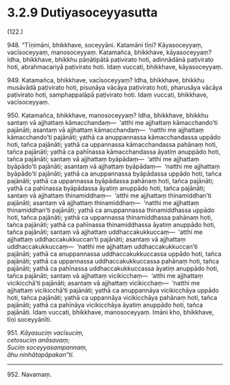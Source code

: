 # 3.2.9 Dutiyasoceyyasutta

(122.)

948\. “Tīṇimāni, bhikkhave, soceyyāni. Katamāni tīṇi? Kāyasoceyyaṃ, vacīsoceyyaṃ, manosoceyyaṃ. Katamañca, bhikkhave, kāyasoceyyaṃ? Idha, bhikkhave, bhikkhu pāṇātipātā paṭivirato hoti, adinnādānā paṭivirato hoti, abrahmacariyā paṭivirato hoti. Idaṃ vuccati, bhikkhave, kāyasoceyyaṃ.

949\. Katamañca, bhikkhave, vacīsoceyyaṃ? Idha, bhikkhave, bhikkhu musāvādā paṭivirato hoti, pisuṇāya vācāya paṭivirato hoti, pharusāya vācāya paṭivirato hoti, samphappalāpā paṭivirato hoti. Idaṃ vuccati, bhikkhave, vacīsoceyyaṃ.

950\. Katamañca, bhikkhave, manosoceyyaṃ? Idha, bhikkhave, bhikkhu santaṃ vā ajjhattaṃ kāmacchandaṃ—  ‘atthi me ajjhattaṃ kāmacchando’ti pajānāti; asantaṃ vā ajjhattaṃ kāmacchandaṃ—  ‘natthi me ajjhattaṃ kāmacchando’ti pajānāti; yathā ca anuppannassa kāmacchandassa uppādo hoti, tañca pajānāti; yathā ca uppannassa kāmacchandassa pahānaṃ hoti, tañca pajānāti; yathā ca pahīnassa kāmacchandassa āyatiṃ anuppādo hoti, tañca pajānāti; santaṃ vā ajjhattaṃ byāpādaṃ—  ‘atthi me ajjhattaṃ byāpādo’ti pajānāti; asantaṃ vā ajjhattaṃ byāpādaṃ—  ‘natthi me ajjhattaṃ byāpādo’ti pajānāti; yathā ca anuppannassa byāpādassa uppādo hoti, tañca pajānāti; yathā ca uppannassa byāpādassa pahānaṃ hoti, tañca pajānāti; yathā ca pahīnassa byāpādassa āyatiṃ anuppādo hoti, tañca pajānāti; santaṃ vā ajjhattaṃ thinamiddhaṃ—  ‘atthi me ajjhattaṃ thinamiddhan’ti pajānāti; asantaṃ vā ajjhattaṃ thinamiddhaṃ—  ‘natthi me ajjhattaṃ thinamiddhan’ti pajānāti; yathā ca anuppannassa thinamiddhassa uppādo hoti, tañca pajānāti; yathā ca uppannassa thinamiddhassa pahānaṃ hoti, tañca pajānāti; yathā ca pahīnassa thinamiddhassa āyatiṃ anuppādo hoti, tañca pajānāti; santaṃ vā ajjhattaṃ uddhaccakukkuccaṃ—  ‘atthi me ajjhattaṃ uddhaccakukkuccan’ti pajānāti; asantaṃ vā ajjhattaṃ uddhaccakukkuccaṃ—  ‘natthi me ajjhattaṃ uddhaccakukkuccan’ti pajānāti; yathā ca anuppannassa uddhaccakukkuccassa uppādo hoti, tañca pajānāti; yathā ca uppannassa uddhaccakukkuccassa pahānaṃ hoti, tañca pajānāti; yathā ca pahīnassa uddhaccakukkuccassa āyatiṃ anuppādo hoti, tañca pajānāti; santaṃ vā ajjhattaṃ vicikicchaṃ—  ‘atthi me ajjhattaṃ vicikicchā’ti pajānāti; asantaṃ vā ajjhattaṃ vicikicchaṃ—  ‘natthi me ajjhattaṃ vicikicchā’ti pajānāti; yathā ca anuppannāya vicikicchāya uppādo hoti, tañca pajānāti; yathā ca uppannāya vicikicchāya pahānaṃ hoti, tañca pajānāti; yathā ca pahīnāya vicikicchāya āyatiṃ anuppādo hoti, tañca pajānāti. Idaṃ vuccati, bhikkhave, manosoceyyaṃ. Imāni kho, bhikkhave, tīṇi soceyyānīti.

951\. _Kāyasuciṃ vacīsuciṃ,_  
_cetosuciṃ anāsavaṃ;_  
_Suciṃ soceyyasampannaṃ,_  
_āhu ninhātapāpakan”ti._  

---

952\. Navamaṃ.
